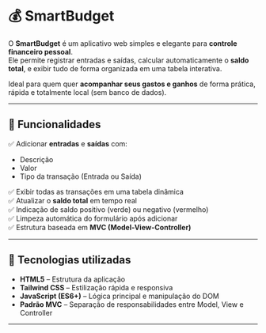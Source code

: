 # 💰 SmartBudget

O **SmartBudget** é um aplicativo web simples e elegante para **controle financeiro pessoal**.  
Ele permite registrar entradas e saídas, calcular automaticamente o **saldo total**, e exibir tudo de forma organizada em uma tabela interativa.

Ideal para quem quer **acompanhar seus gastos e ganhos** de forma prática, rápida e totalmente local (sem banco de dados).

---

## 🚀 Funcionalidades

✅ Adicionar **entradas** e **saídas** com:
- Descrição  
- Valor  
- Tipo da transação (Entrada ou Saída)

✅ Exibir todas as transações em uma tabela dinâmica  
✅ Atualizar o **saldo total** em tempo real  
✅ Indicação de saldo positivo (verde) ou negativo (vermelho)  
✅ Limpeza automática do formulário após adicionar  
✅ Estrutura baseada em **MVC (Model-View-Controller)**  

---

## 🧠 Tecnologias utilizadas

- **HTML5** – Estrutura da aplicação  
- **Tailwind CSS** – Estilização rápida e responsiva  
- **JavaScript (ES6+)** – Lógica principal e manipulação do DOM  
- **Padrão MVC** – Separação de responsabilidades entre Model, View e Controller  

---


